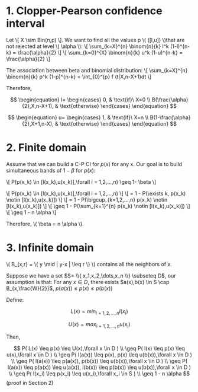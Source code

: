 
# 1. Clopper-Pearson confidence interval

Let
\\[ X \sim Bin(n,p) \\].
We want to find all the values p \\( ([l,u]) \\)that are not rejected at level \\( \alpha \\):
\\[ \sum_{k=X}^{n} \binom{n}{k} l^k (1-l)^{n-k} = \frac{\alpha}{2} \\]
\\[ \sum_{k=0}^{X} \binom{n}{k} u^k (1-u)^{n-k} = \frac{\alpha}{2} \\]

The association between beta and binomial distribution:
\\[ \sum_{k=X}^{n} \binom{n}{k} p^k (1-p)^{n-k} = \int_{0}^{p} f (t|X,n-X+1)dt \\]

Therefore,

$$ \begin{equation}
    l=
    \begin{cases}
      0, & \text{if}\ X=0 \\
      B(\frac{\alpha}{2},X,n-X+1), & \text{otherwise}
    \end{cases}
  \end{equation} $$

$$ \begin{equation}
    u=
    \begin{cases}
      1, & \text{if}\ X=n \\
      B(1-\frac{\alpha}{2},X+1,n-X), & \text{otherwise}
    \end{cases}
  \end{equation} $$




# 2. Finite domain

Assume that we can build a C-P CI for $p(x)$ for any x. Our goal is to build simultaneous bands of $1- \beta$ for $p(x)$:

\\[ P(p(x_k) \in [l(x_k),u(x_k)],\forall i = 1,2,...,n) \geq 1- \beta \\]

\\[ P(p(x_k) \in [l(x_k),u(x_k)],\forall i = 1,2,...,n) \\]
\\[ = 1 - P(\exists k, p(x_k) \notin [l(x_k),u(x_k)]) \\]
\\[ = 1 - P(\bigcup_{k=1,2,...,n} p(x_k) \notin [l(x_k),u(x_k)]) \\]
\\[ \geq 1 - P(\sum_{k=1}^{n} p(x_k) \notin [l(x_k),u(x_k)]) \\]
\\[ \geq 1 - n \alpha \\]

Therefore, \\( \beta = n \alpha \\).

# 3. Infinite domain

\\( B_{x,r} = \\{ y \mid \| y-x \| \leq r \\} \\) contains all the neighbors of $x$.

Suppose we have a set $S= \\{ x_1,x_2,\dots,x_n \\} \subseteq D$, our assumption is that:
For any $x \in D$, there exists $a(x),b(x) \in S \cap B_{x,\frac{W}{2}}$, $p(a(x))\leq p(x) \leq p(b(x))$

Define:

$$ L(x) = min_{i = 1,2,\dots,n} l(x_i)$$

$$ U(x) = max_{i = 1,2,\dots,n} u(x_i)$$

Then,

$$ P( L(x) \leq p(x) \leq U(x),\forall x \in D ) \\
\geq P( l(x) \leq p(x) \leq u(x),\forall x \in D ) \\
\geq P( l(a(x)) \leq p(x), p(x) \leq u(b(x)),\forall x \in D ) \\
\geq P( l(a(x)) \leq p(a(x)), p(b(x)) \leq u(b(x)),\forall x \in D ) \\
\geq P( l(a(x)) \leq p(a(x)) \leq u(a(x)), l(b(x)) \leq p(b(x)) \leq u(b(x)),\forall x \in D ) \\
\geq P( l(x_i) \leq p(x_i) \leq u(x_i),\forall x_i \in S ) \\
\geq 1 - n \alpha $$ (proof in Section 2)
